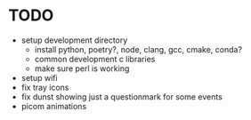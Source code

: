 # TODO
- setup development directory
  - install python, poetry?, node, clang, gcc, cmake, conda?
  - common development c libraries
  - make sure perl is working
- setup wifi
- fix tray icons
- fix dunst showing just a questionmark for some events
- picom animations
